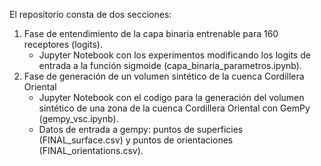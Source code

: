 El repositorio consta de dos secciones:
1. Fase de entendimiento de la capa binaria entrenable para 160 receptores (logits).
     * Jupyter Notebook con los experimentos modificando los logits de entrada a la función sigmoide (capa_binaria_parametros.ipynb).
2. Fase de generación de un volumen sintético de la cuenca Cordillera Oriental
     * Jupyter Notebook con el codigo para la generación del volumen sintético de una zona de la cuenca Cordillera Oriental con GemPy (gempy_vsc.ipynb).
     * Datos de entrada a gempy: puntos de superficies (FINAL_surface.csv) y puntos de orientaciones (FINAL_orientations.csv).
